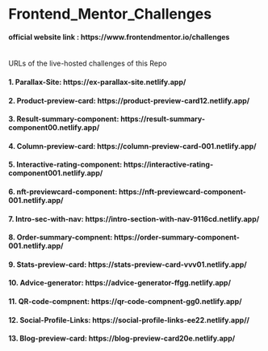 # Frontend_Mentor_Challenges
<h4>official website link : https://www.frontendmentor.io/challenges</h4>
<br>
URLs of the live-hosted challenges of this Repo

<h4>1. Parallax-Site: https://ex-parallax-site.netlify.app/</h4>

<h4>2. Product-preview-card: https://product-preview-card12.netlify.app/</h4>

<h4>3. Result-summary-component: https://result-summary-component00.netlify.app/ </h4>

<h4>4. Column-preview-card: https://column-preview-card-001.netlify.app/ </h4>

<h4>5. Interactive-rating-component: https://interactive-rating-component001.netlify.app/ </h4>

<h4>6. nft-previewcard-component: https://nft-previewcard-component-001.netlify.app/ </h4>

<h4>7. Intro-sec-with-nav: https://intro-section-with-nav-9116cd.netlify.app/</h4>

<h4>8. Order-summary-compnent: https://order-summary-component-001.netlify.app/</h4>

<h4>9. Stats-preview-card: https://stats-preview-card-vvv01.netlify.app/</h4>

<h4>10. Advice-generator: https://advice-generator-ffgg.netlify.app/</h4>

<h4>11. QR-code-compnent: https://qr-code-compnent-gg0.netlify.app/</h4>

<h4>12. Social-Profile-Links: https://social-profile-links-ee22.netlify.app//</h4>

<h4>13. Blog-preview-card: https://blog-preview-card20e.netlify.app/</h4>
